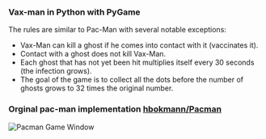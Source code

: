###  Vax-man in Python with PyGame

The rules are similar to Pac-Man with several notable exceptions:

- Vax-Man can kill a ghost if he comes into contact with it (vaccinates it).
- Contact with a ghost does not kill Vax-Man.
- Each ghost that has not yet been hit multiplies itself every 30 seconds (the infection grows).
- The goal of the game is to collect all the dots before the number of ghosts grows to 32 times the original number.

### Orginal pac-man implementation  <a href="https://github.com/hbokmann/Pacman">hbokmann/Pacman</a>

![Pacman Game Window](https://raw.github.com/hbokmann/Pacman/master/images/pacman.jpg)



